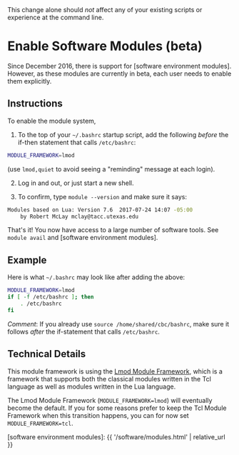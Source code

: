 <div class="alert alert-info" role="alert">
This change alone should <em>not</em> affect any of your existing scripts or experience at the command line.
</div>

# Enable Software Modules (beta)

Since December 2016, there is support for [software environment modules].  However, as these modules are currently in beta, each user needs to enable them explicitly.

## Instructions

To enable the module system,

1. To the top of your `~/.bashrc` startup script, add the following _before_ the if-then statement that calls `/etc/bashrc`:
```sh
MODULE_FRAMEWORK=lmod
```
(use `lmod,quiet` to avoid seeing a "reminding" message at each login).

2. Log in and out, or just start a new shell.

3. To confirm, type `module --version` and make sure it says:
```sh
Modules based on Lua: Version 7.6  2017-07-24 14:07 -05:00
    by Robert McLay mclay@tacc.utexas.edu
```
	
That's it!  You now have access to a large number of software tools.  See `module avail` and [software environment modules].


## Example

Here is what `~/.bashrc` may look like after adding the above:
```sh
MODULE_FRAMEWORK=lmod
if [ -f /etc/bashrc ]; then
	. /etc/bashrc
fi
```

_Comment_: If you already use `source /home/shared/cbc/bashrc`, make sure it follows _after_ the if-statement that calls `/etc/bashrc`.


## Technical Details

This module framework is using the [Lmod Module Framework](https://lmod.readthedocs.io/en/latest/), which is a framework that supports both the classical modules written in the Tcl language as well as modules written in the Lua language.

The Lmod Module Framework (`MODULE_FRAMEWORK=lmod`) will eventually become the default.  If you for some reasons prefer to keep the Tcl Module Framework when this transition happens, you can for now set `MODULE_FRAMEWORK=tcl`.


[software environment modules]: {{ '/software/modules.html' | relative_url }}
